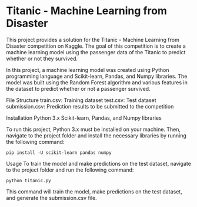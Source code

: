 # Titanic - Machine Learning from Disaster

This project provides a solution for the Titanic - Machine Learning from Disaster competition on Kaggle. The goal of this competition is to create a machine learning model using the passenger data of the Titanic to predict whether or not they survived.

In this project, a machine learning model was created using Python programming language and Scikit-learn, Pandas, and Numpy libraries. The model was built using the Random Forest algorithm and various features in the dataset to predict whether or not a passenger survived.

File Structure
train.csv: Training dataset
test.csv: Test dataset
submission.csv: Prediction results to be submitted to the competition

Installation
Python 3.x
Scikit-learn, Pandas, and Numpy libraries

To run this project, Python 3.x must be installed on your machine. Then, navigate to the project folder and install the necessary libraries by running the following command:

``` pip install -U scikit-learn pandas numpy ```

Usage
To train the model and make predictions on the test dataset, navigate to the project folder and run the following command:

``` python titanic.py ```

This command will train the model, make predictions on the test dataset, and generate the submission.csv file.
